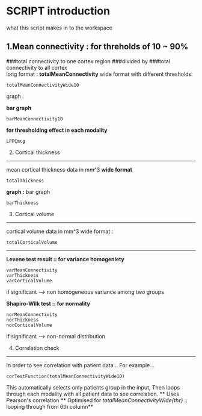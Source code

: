 SCRIPT introduction 
===================
what this script makes in to the workspace


1.Mean connectivity : for threholds of 10 ~ 90%
-----------------------------------------------
###total connectivity to one cortex region
###divided by 
###total connectivity to all cortex   
long format :
**totalMeanConnectivity**
   wide format with different thresholds: 
```
totalMeanConnectivityWide10 
```
   graph :

**bar graph**

```
barMeanConnectivity10
```
**for thresholding effect in each modality**

```
LPFCmcg
```




2. Cortical thickness
--------------------
   mean cortical thickness data in mm^3
**wide format**
```
totalThickness
```
**graph :**
bar graph 
```
barThickness
```

3. Cortical volume   
--------------------
   cortical volume data in mm^3
   wide format : 
```
totalCorticalVolume
```

  -------------------------------------------------------------------------
**Levene test result :: for variance homogeniety**

```
varMeanConnectivity
varThickness
varCorticalVolume
```
if significant --> non homogeneous variance among two groups
        

**Shapiro-Wilk test :: for normality**
```
norMeanConnectivity
norThickness
norCorticalVolume
```
if significant --> non-normal distribution


4. Correlation check
--------------------
In order to see correlation with patient data...
For example...
```
corTestFunction(totalMeanConnectivityWide10)
```
This automatically selects only patients group in the input,
Then loops through each modality with all patient data to see correlation.
** Uses Pearson's correlation
** Optimised for *totalMeanConnectivityWide{thr}* 
:: looping through from 6th column**




